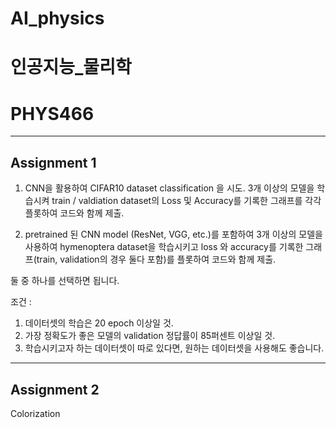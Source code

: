 # AI_physics

# 인공지능_물리학
# PHYS466

---
## Assignment 1 

1) CNN을 활용하여 CIFAR10 dataset classification 을 시도. 3개 이상의 모델을 학습시켜 train / valdiation dataset의 Loss 및 Accuracy를 기록한 그래프를 각각 플롯하여 코드와 함께 제출.

2)  pretrained 된 CNN model (ResNet, VGG, etc.)를 포함하여 3개 이상의 모델을 사용하여 hymenoptera dataset을 학습시키고 loss 와 accuracy를 기록한 그래프(train, validation의 경우 둘다 포함)를 플롯하여 코드와 함께 제출. 

둘 중 하나를 선택하면 됩니다.

조건 : 
1) 데이터셋의 학습은 20 epoch 이상일 것.
2) 가장 정확도가 좋은 모델의 validation 정답률이 85퍼센트 이상일 것.
3) 학습시키고자 하는 데이터셋이 따로 있다면, 원하는 데이터셋을 사용해도 좋습니다.

---
## Assignment 2

Colorization

